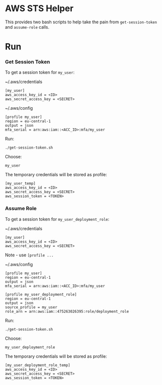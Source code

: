 # AWS STS Helper

This provides two bash scripts to help take the pain from `get-session-token` and `assume-role` calls.

# Run

### Get Session Token

To get a session token for `my_user`:

~/.aws/credentials
```
[my_user]
aws_access_key_id = <ID>
aws_secret_access_key = <SECRET>
```

~/.aws/config
```
[profile my_user]
region = eu-central-1
output = json
mfa_serial = arn:aws:iam::<ACC_ID>:mfa/my_user
```

Run:

```
./get-session-token.sh
```

Choose:

```
my_user
```

The temporary credentials will be stored as profile:

```
[my_user_temp]
aws_access_key_id = <ID>
aws_secret_access_key = <SECRET>
aws_session_token = <TOKEN>
```

### Assume Role

To get a session token for `my_user_deployment_role`:

~/.aws/credentials
```
[my_user]
aws_access_key_id = <ID>
aws_secret_access_key = <SECRET>
```

Note - use `[profile ...`

~/.aws/config
```
[profile my_user]
region = eu-central-1
output = json
mfa_serial = arn:aws:iam::<ACC_ID>:mfa/my_user

[profile my_user_deployment_role]
region = eu-central-1
output = json
source_profile = my_user
role_arn = arn:aws:iam::475263026395:role/deployment_role
```

Run:

```
./get-session-token.sh
```

Choose:

```
my_user_deployment_role
```

The temporary credentials will be stored as profile:

```
[my_user_deployment_role_temp]
aws_access_key_id = <ID>
aws_secret_access_key = <SECRET>
aws_session_token = <TOKEN>
```
